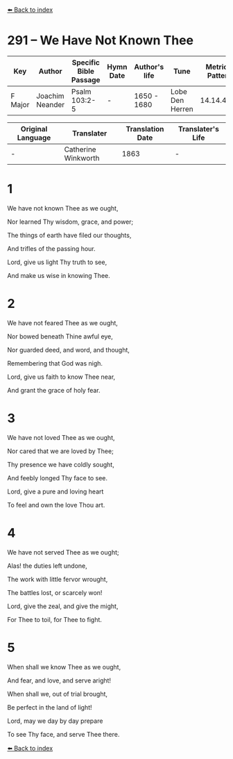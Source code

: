 [⬅️ Back to index](../README.md)

# 291 – We Have Not Known Thee

Key | Author   | Specific Bible Passage     |Hymn Date |Author's life |Tune |Metrical Pattern   |Composer/Source                                                                                        
-- | --------- | ---------------------------|----------|--------------|-----|-------------------|-------------   
F Major  | Joachim Neander      | Psalm 103:2-5 | -  | 1650 - 1680 | Lobe Den Herren | 14.14.4.7.8 | Chorale Book for England, 1863 

Original Language | Translater | Translation Date   | Translater's Life     
----------------- | --------- | --------------------|-------------   
\-  | Catherine Winkworth      | 1863 | -  | 1827 - 1878 



# 1

We have not known Thee as we ought,

Nor learned Thy wisdom, grace, and power;

The things of earth have filed our thoughts,

And trifles of the passing hour.

Lord, give us light Thy truth to see,

And make us wise in knowing Thee.



# 2

We have not feared Thee as we ought,

Nor bowed beneath Thine awful eye,

Nor guarded deed, and word, and thought,

Remembering that God was nigh.

Lord, give us faith to know Thee near,

And grant the grace of holy fear.



# 3

We have not loved Thee as we ought,

Nor cared that we are loved by Thee;

Thy presence we have coldly sought,

And feebly longed Thy face to see.

Lord, give a pure and loving heart

To feel and own the love Thou art.



# 4

We have not served Thee as we ought;

Alas! the duties left undone,

The work with little fervor wrought,

The battles lost, or scarcely won!

Lord, give the zeal, and give the might,

For Thee to toil, for Thee to fight.



# 5

When shall we know Thee as we ought,

And fear, and love, and serve aright!

When shall we, out of trial brought,

Be perfect in the land of light!

Lord, may we day by day prepare

To see Thy face, and serve Thee there.

[⬅️ Back to index](../README.md)
